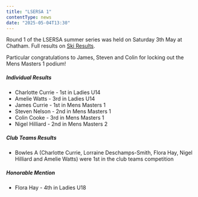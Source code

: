 ```yaml
---
title: "LSERSA 1"
contentType: news
date: "2025-05-04T13:30"
---
```


Round 1 of the LSERSA summer series was held on Saturday 3th May at Chatham. Full results
on [Ski Results](https://www.skiresults.co.uk/events/1608).

Particular congratulations to James, Steven and Colin for locking out the Mens Masters 1 podium!

##### Individual Results
* Charlotte Currie - 1st in Ladies U14
* Amelie Watts - 3rd in Ladies U14
* James Currie - 1st in Mens Masters 1
* Steven Nelson - 2nd in Mens Masters 1
* Colin Cooke - 3rd in Mens Masters 1
* Nigel Hilliard - 2nd in Mens Masters 2
                
##### Club Teams Results
* Bowles A (Charlotte Currie, Lorraine Deschamps-Smith, Flora Hay, Nigel Hilliard and Amelie Watts)
  were 1st in the club teams competition

##### Honorable Mention
* Flora Hay - 4th in Ladies U18
